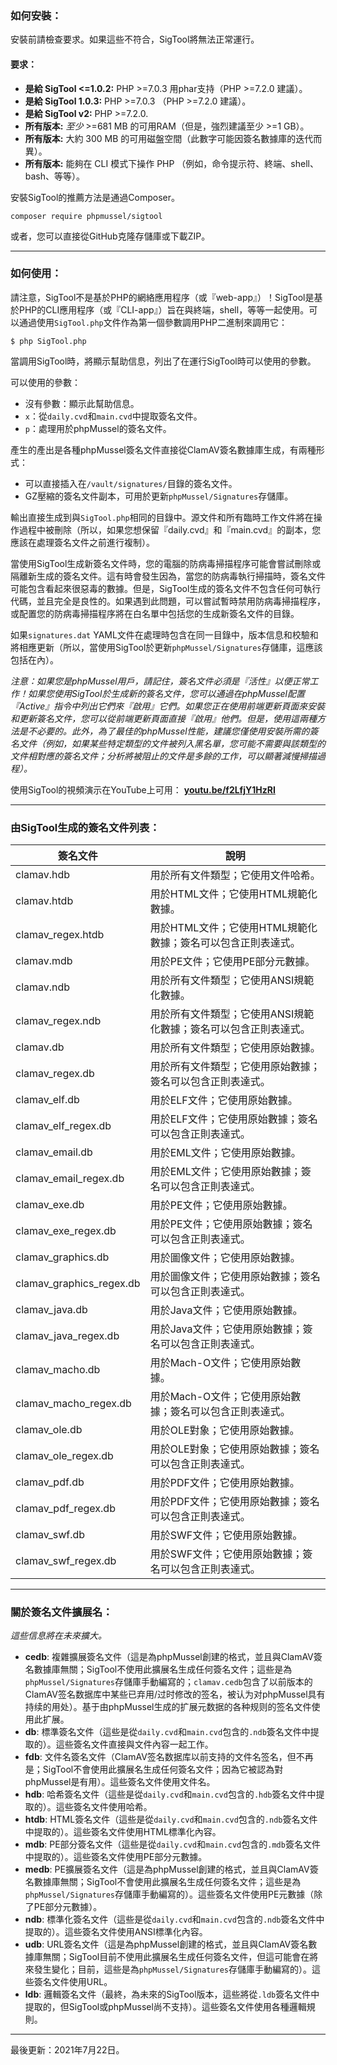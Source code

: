 ### 如何安裝：

安裝前請檢查要求。​如果這些不符合，SigTool將無法正常運行。

#### 要求：
- __是給 SigTool &lt;=1.0.2:__ PHP &gt;=7.0.3 用phar支持（PHP &gt;=7.2.0 建議）。
- __是給 SigTool 1.0.3:__ PHP &gt;=7.0.3 （PHP &gt;=7.2.0 建議）。
- __是給 SigTool v2:__ PHP &gt;=7.2.0.
- __所有版本:__ *至少* &gt;=681 MB 的可用RAM（但是，強烈建議至少 &gt;=1 GB）。
- __所有版本:__ 大約 300 MB 的可用磁盤空間（此數字可能因簽名數據庫的迭代而異）。
- __所有版本:__ 能夠在 CLI 模式下操作 PHP （例如，命令提示符、終端、shell、bash、等等）。

安裝SigTool的推薦方法是通過Composer。

`composer require phpmussel/sigtool`

或者，您可以直接從GitHub克隆存儲庫或下載ZIP。

---


### 如何使用：

請注意，SigTool不是基於PHP的網絡應用程序（或『web-app』）！​SigTool是基於PHP的CLI應用程序（或『CLI-app』）旨在與終端，shell，等等一起使用。​可以通過使用`SigTool.php`文件作為第一個參數調用PHP二進制來調用它：

`$ php SigTool.php`

當調用SigTool時，將顯示幫助信息，列出了在運行SigTool時可以使用的參數。

可以使用的參數：
- 沒有參數：顯示此幫助信息。
- `x`：從`daily.cvd`和`main.cvd`中提取簽名文件。
- `p`：處理用於phpMussel的簽名文件。

產生的產出是各種phpMussel簽名文件直接從ClamAV簽名數據庫生成，有兩種形式：
- 可以直接插入在`/vault/signatures/`目錄的簽名文件。
- GZ壓縮的簽名文件副本，可用於更新`phpMussel/Signatures`存儲庫。

輸出直接生成到與`SigTool.php`相同的目錄中。​源文件和所有臨時工作文件將在操作過程中被刪除（所以，如果您想保留『daily.cvd』和『main.cvd』的副本，您應該在處理簽名文件之前進行複制）。

當使用SigTool生成新簽名文件時，您的電腦的防病毒掃描程序可能會嘗試刪除或隔離新生成的簽名文件。​這有時會發生因為，當您的防病毒執行掃描時，簽名文件可能包含看起來很惡毒的數據。​但是，SigTool生成的簽名文件不包含任何可執行代碼，並且完全是良性的。​如果遇到此問題，可以嘗試暫時禁用防病毒掃描程序，或配置您的防病毒掃描程序將在白名單中包括您的生成新簽名文件的目錄。

如果`signatures.dat` YAML文件在處理時包含在同一目錄中，版本信息和校驗和將相應更新（所以，當使用SigTool於更新`phpMussel/Signatures`存儲庫，這應該包括在內）。

*注意：如果您是phpMussel用戶，請記住，簽名文件必須是『活性』以便正常工作！​如果您使用SigTool於生成新的簽名文件，您可以通過在phpMussel配置『Active』指令中列出它們來『啟用』它們。​如果您正在使用前端更新頁面來安裝和更新簽名文件，您可以從前端更新頁面直接『啟用』他們。​但是，使用這兩種方法是不必要的。​此外，為了最佳的phpMussel性能，建議您僅使用安裝所需的簽名文件（例如，如果某些特定類型的文件被列入黑名單，您可能不需要與該類型的文件相對應的簽名文件；​分析將被阻止的文件是多餘的工作，可以顯著減慢掃描過程）。*

使用SigTool的視頻演示在YouTube上可用： __[youtu.be/f2LfjY1HzRI](https://youtu.be/f2LfjY1HzRI)__

---


### 由SigTool生成的簽名文件列表：
簽名文件 | 說明
---|---
clamav.hdb | 用於所有文件類型；它使用文件哈希。
clamav.htdb | 用於HTML文件；它使用HTML規範化數據。
clamav_regex.htdb | 用於HTML文件；它使用HTML規範化數據；簽名可以包含正則表達式。
clamav.mdb | 用於PE文件；它使用PE部分元數據。
clamav.ndb | 用於所有文件類型；它使用ANSI規範化數據。
clamav_regex.ndb | 用於所有文件類型；它使用ANSI規範化數據；簽名可以包含正則表達式。
clamav.db | 用於所有文件類型；它使用原始數據。
clamav_regex.db | 用於所有文件類型；它使用原始數據；簽名可以包含正則表達式。
clamav_elf.db | 用於ELF文件；它使用原始數據。
clamav_elf_regex.db | 用於ELF文件；它使用原始數據；簽名可以包含正則表達式。
clamav_email.db | 用於EML文件；它使用原始數據。
clamav_email_regex.db | 用於EML文件；它使用原始數據；簽名可以包含正則表達式。
clamav_exe.db | 用於PE文件；它使用原始數據。
clamav_exe_regex.db | 用於PE文件；它使用原始數據；簽名可以包含正則表達式。
clamav_graphics.db | 用於圖像文件；它使用原始數據。
clamav_graphics_regex.db | 用於圖像文件；它使用原始數據；簽名可以包含正則表達式。
clamav_java.db | 用於Java文件；它使用原始數據。
clamav_java_regex.db | 用於Java文件；它使用原始數據；簽名可以包含正則表達式。
clamav_macho.db | 用於Mach-O文件；它使用原始數據。
clamav_macho_regex.db | 用於Mach-O文件；它使用原始數據；簽名可以包含正則表達式。
clamav_ole.db | 用於OLE對象；它使用原始數據。
clamav_ole_regex.db | 用於OLE對象；它使用原始數據；簽名可以包含正則表達式。
clamav_pdf.db | 用於PDF文件；它使用原始數據。
clamav_pdf_regex.db | 用於PDF文件；它使用原始數據；簽名可以包含正則表達式。
clamav_swf.db | 用於SWF文件；它使用原始數據。
clamav_swf_regex.db | 用於SWF文件；它使用原始數據；簽名可以包含正則表達式。

---


### 關於簽名文件擴展名：
*這些信息將在未來擴大。*

- __cedb__: 複雜擴展簽名文件（這是為phpMussel創建的格式，並且與ClamAV簽名數據庫無關；​SigTool不使用此擴展名生成任何簽名文件；​這些是為`phpMussel/Signatures`存儲庫手動編寫的；​`clamav.cedb`包含了以前版本的ClamAV签名数据库中某些已弃用/过时修改的签名，​被认为对phpMussel具有持续的用处）。​基于由phpMussel生成的扩展元数据的各种规则的签名文件使用此扩展。
- __db__: 標準簽名文件（這些是從`daily.cvd`和`main.cvd`包含的`.ndb`簽名文件中提取的）。​這些簽名文件直接與文件內容一起工作。
- __fdb__: 文件名簽名文件（ClamAV签名数据库以前支持的文件名签名，但不再是；​SigTool不會使用此擴展名生成任何簽名文件；​因為它被認為對phpMussel是有用）。​這些簽名文件使用文件名。
- __hdb__: 哈希簽名文件（這些是從`daily.cvd`和`main.cvd`包含的`.hdb`簽名文件中提取的）。​這些簽名文件使用哈希。
- __htdb__: HTML簽名文件（這些是從`daily.cvd`和`main.cvd`包含的`.ndb`簽名文件中提取的）。​這些簽名文件使用HTML標準化內容。
- __mdb__: PE部分簽名文件（這些是從`daily.cvd`和`main.cvd`包含的`.mdb`簽名文件中提取的）。​這些簽名文件使用PE部分元數據。
- __medb__: PE擴展簽名文件（這是為phpMussel創建的格式，並且與ClamAV簽名數據庫無關；​SigTool不會使用此擴展名生成任何簽名文件；​這些是為`phpMussel/Signatures`存儲庫手動編寫的）。​這些簽名文件使用PE元數據（除了PE部分元數據）。
- __ndb__: 標準化簽名文件（這些是從`daily.cvd`和`main.cvd`包含的`.ndb`簽名文件中提取的）。​這些簽名文件使用ANSI標準化內容。
- __udb__: URL簽名文件（這是為phpMussel創建的格式，並且與ClamAV簽名數據庫無關；​SigTool目前不使用此擴展名生成任何簽名文件，但這可能會在將來發生變化；目前，這些是為`phpMussel/Signatures`存儲庫手動編寫的）。​這些簽名文件使用URL。
- __ldb__: 邏輯簽名文件（最終，為未來的SigTool版本，這些將從`.ldb`簽名文件中提取的，但SigTool或phpMussel尚不支持）。​這些簽名文件使用各種邏輯規則。


---


最後更新：2021年7月22日。
